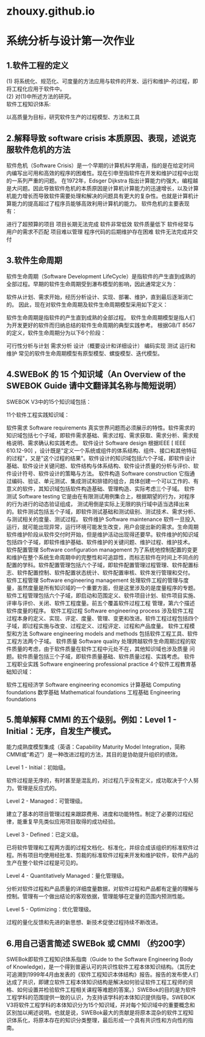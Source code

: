 # zhouxy.github.io
# 系统分析与设计第一次作业
## 1.软件工程的定义

(1) 将系统化、规范化、可度量的方法应用与软件的开发、运行和维护-的过程，即将工程化应用于软件中。  
(2) 对(1)中所述方法的研究。  
软件工程知识体系:

以高质量为目标，研究软件生产的过程模型、方法和工具
## 2.解释导致 software crisis 本质原因、表现，述说克服软件危机的方法

软件危机（Software Crisis）是一个早期的计算机科学用语，指的是在给定时间内编写出可用和高效的程序的困难性。现在引申至指软件在开发和维护过程中出现的一系列严重的问题。
在1972年，Edsger Dijkstra 指出计算能力约强大，编程越是大问题。因此导致软件危机的本质原因是计算机计算能力的迅速增长，以及计算机能力增长而导致软件需要处理和解决的问题具有更大的复杂性。也就是计算机计算能力的提高超过了程序员能够高效利用计算机的能力。
软件危机的主要表现有：

进行了超预算的项目
项目长期无法完成
软件非常低效
软件质量低下
软件经常与用户的需求不匹配
项目难以管理
程序代码的后期维护存在困难
软件无法完成并交付
## 3.软件生命周期

软件生命周期（Software Development LifeCycle）是指软件的产生直到成熟的全部过程。早期的软件生命周期受到瀑布模型的影响，因此通常定义为：

软件从计划、需求开始，经历分析设计、实现、部署、维护，直到最后逐渐消亡的。
因此，现在对软件生命周期及软件生命周期模型采用如下定义：

软件生命周期是指软件的产生直到成熟的全部过程。
软件生命周期模型是指人们为开发更好的软件而归纳总结的软件生命周期的典型实践参考。
根据GB/T 8567的定义，软件生命周期分为以下6个阶段：

可行性分析与计划
需求分析
设计（概要设计和详细设计）
编码实现
测试
运行和维护
常见的软件生命周期模型有原型模型、螺旋模型、迭代模型。

## 4.SWEBoK 的 15 个知识域（An Overview of the SWEBOK Guide 请中文翻译其名称与简短说明）

SWEBOK V3中的15个知识域包括：

11个软件工程实践知识域：

软件需求 Software requirements
真实世界问题而必须展示的特性。软件需求的知识域包括七个子域，即软件需求基础、需求过程、需求获取、需求分析、需求规格说明、需求确认和实践考虑。
软件设计 Software design
根据IEEE [ IEEE 610.12-90] ，设计既是"定义一个系统或组件的体系结构、组件、接口和其他特征的过程"，又是"这个过程的结果"。软件设计的知识域包括六个子域，即软件设计基础、软件设计关键问题、软件结构与体系结构、软件设计质量的分析与评价、软件设计符号、软件设计的策略与方法。
软件构造 Software construction
它指通过编码、验证、单元测试、集成测试和排错的组合，具体创建一个可以工作的、有意义的软件，其知识域包括软件构造基础、管理构造、实际考虑三个子域。
软件测试 Software testing
它是由在有限测试用例集合上，根据期望的行为，对程序的行为进行的动态验证组成， 测试用倒是实际上无限的执行域中适当选择出来的。软件测试包括五个子域，即软件测试基础和测试级别、测试技术、需求分析、与测试相关的度量、测试过程。
软件维护 Software maintenance
软件一旦投入运行，就可能出现异常，运行环境可能发生改变，用户会提出新的需求。生命周期软件维护阶段从软件交付时开始，但是维护活动出现得还要早。软件维护的知识域包括四个子域，即软件维护基础、软件维护的关键问题、维护过程、维护技术。
软件配置管理 Software configuration management
为了系统地控制配置的变更和维护在整个系统生命周期中的完整性和可追踪性，而标志软件在时间上不同点的配置的学科。软件配置管理包括六个子域，即软件配置管理过程管理、软件配置标志、软件配置控制、软件配置状态统计、软件配置审核、软件发行管理和交付。
软件工程管理 Software engineering management
处理软件工程的管理与度量，虽然度量是所有知识域的一个重要方面，但是这里涉及的是度量程序的专题。软件工程管理包括六个子域，即启动和范围定义、软件项目计划、软件项目实施、评审与评价、关闭、软件工程度量。前五个覆盖软件过程工程 管理，第六个描述软件度量的程序。
软件工程过程 Software engineering process
涉及软件工程过程本身的定义、实现、评定、度量、管理、变更和改进。软件工程过程包括四个子域，即过程实施与改变、过程定义、过程评定、过程和产品度量。
软件工程模型和方法 Software engineering models and methods
包括软件工程工具、软件工程方法两个子域。
软件质量 Software quality
处理跨越软件生命周期过程的软件质量的考虑，由于软件质量在软件工程中元处不在，其他知识域也涉及质量 问 题。软件质量包括三个子域，即软件质量基础、软件质量过程、实践考虑。
软件工程职业实践 Software engineering professional practice
4个软件工程教育基础知识域：

软件工程经济学 Software engineering economics
计算基础 Computing foundations
数学基础 Mathematical foundations
工程基础 Engineering foundations
## 5.简单解释 CMMI 的五个级别。例如：Level 1 - Initial：无序，自发生产模式。

能力成熟度模型集成（英语：Capability Maturity Model Integration，简称CMMI或“希迈”）是一种改进过程的方法，其目的是协助提升组织的绩效。

Level 1 - Initial：初始级。

软件过程是无序的，有时甚至是混乱的，对过程几乎没有定义，成功取决于个人努力。管理是反应式的。

Level 2 - Managed：可管理级。

建立了基本的项目管理过程来跟踪费用、进度和功能特性。制定了必要的过程纪律，能重复早先类似应用项目取得的成功经验。

Level 3 - Defined：已定义级。

已将软件管理和工程两方面的过程文档化、标准化，并综合成该组织的标准软件过程。所有项目均使用经批准、剪裁的标准软件过程来开发和维护软件，软件产品的生产在整个软件过程是可见的。

Level 4 - Quantitatively Managed：量化管理级。

分析对软件过程和产品质量的详细度量数据，对软件过程和产品都有定量的理解与控制。管理有一个做出结论的客观依据，管理能够在定量的范围内预测性能。

Level 5 - Optimizing：优化管理级。

过程的量化反馈和先进的新思想、新技术促使过程持续不断改进。

## 6.用自己语言简述 SWEBok 或 CMMI （约200字）

SWEBok即软件工程知识体系指南（Guide to the Software Engineering Body of Knowledge)，是一个得到普遍认可的共识性软件工程本体知识结构。（其历史可追溯到1999年4月由发表的《软件工程知识本体结构》报告。报告的发布使人们达成了共识，即建立软件工程本体知识结构是解决如何验证软件工程工程师的资格、如何设置并检验软件工程相关课程等难题的答案。）SWEBok的目的是为软件工程学科的范围提供一致的认识，为支持该学科的本体知识提供指导。SWEBOK V3将软件工程学科的本体知识分为15个知识域，并对每个知识域中的重要概念和区别加以阐述说明。也就是说，SWEBok最大的贡献是将原本混杂的软件工程知识体系化，将原本存在的知识分类整理，最后形成一个具有共识性和方向性的指南。
